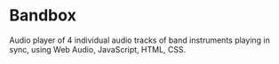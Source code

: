 # Bandbox
Audio player of 4 individual audio tracks of band instruments playing in sync, using Web Audio, JavaScript, HTML, CSS. 
